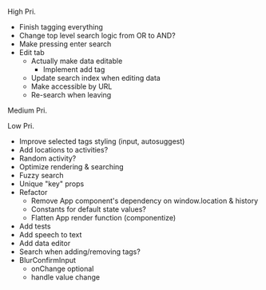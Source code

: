 High Pri.
* Finish tagging everything
* Change top level search logic from OR to AND?
* Make pressing enter search
* Edit tab
  * Actually make data editable
    * Implement add tag
  * Update search index when editing data
  * Make accessible by URL
  * Re-search when leaving

Medium Pri.

Low Pri.
* Improve selected tags styling (input, autosuggest)
* Add locations to activities?
* Random activity?
* Optimize rendering & searching
* Fuzzy search
* Unique "key" props
* Refactor
  * Remove App component's dependency on window.location & history
  * Constants for default state values?
  * Flatten App render function (componentize)
* Add tests
* Add speech to text
* Add data editor
* Search when adding/removing tags?
* BlurConfirmInput
  * onChange optional
  * handle value change